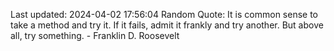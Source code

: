 Last updated: 2024-04-02 17:56:04
Random Quote: It is common sense to take a method and try it. If it fails, admit it frankly and try another. But above all, try something. - Franklin D. Roosevelt